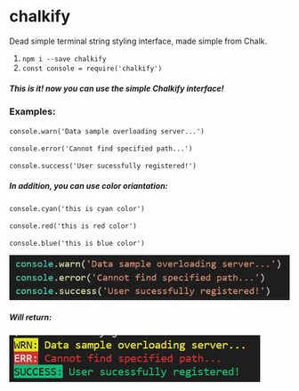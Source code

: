 # chalkify
Dead simple terminal string styling interface, made simple from Chalk.

1. `npm i --save chalkify`
2. `const console = require('chalkify')`

##### This is it! now you can use the simple Chalkify interface!

### Examples:

  `console.warn('Data sample overloading server...')`
  
  `console.error('Cannot find specified path...')`
  
  `console.success('User sucessfully registered!')`

##### In addition, you can use color oriantation:

  `console.cyan('this is cyan color')`
  
  `console.red('this is red color')`
  
  `console.blue('this is blue color')`

![alt text](https://raw.githubusercontent.com/TalArbatov/chalkify/master/img/Capture.JPG)

##### Will return:

![alt text](https://raw.githubusercontent.com/TalArbatov/chalkify/master/img/result.JPG)
